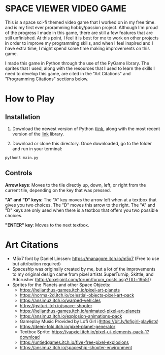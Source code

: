 # **SPACE VIEWER VIDEO GAME**

This is a space sci-fi themed video game that I worked on in my free time. and is my first 
ever proramming hobby/passion project. Although I'm proud of the progress I made in this game,
there are still a few features that are still unfinished. At this point, I feel it is best
for me to work on other projects in order to improve my programming skills, and when I feel
inspired and I have extra time, I might spend some time making improvements on this game.

I made this game in Python through the use of the PyGame library. The sprites that I used, along
with the resources that I used to learn the skills I need to develop this game, are cited in the
"Art Citations" and "Programming Citations" sections below.

# **How to Play**

## **Installation**

1. Download the newest version of Python ([link](https://www.python.org/downloads/ "download link"),
   along with the most recent version of the [link](https://www.pygame.org/news "Pygame") library.

2. Download or clone this directory. Once downloaded, go to the folder and run in your terminal:

```sh
python3 main.py
```

## **Controls**

**Arrow keys**: Moves to the tile directly up, down, left, or right from the current tile, depending
			on the key that was pressed.

**"A" and "D" keys**: The "A" key moves the arrow left when at a textbox that gives you two choices.
				  The "D" moves this arrow to the right. The "A" and "D" keys are only used
				  when there is a textbox that offers you two possible choices.

**"ENTER" key**: Moves to the next textbox.

# **Art Citations**

*	M5x7 font by Daniel Linssen: https://managore.itch.io/m5x7 
    (Free to use but attribution required)
*	Spaceship was originally created by me, but a lot of the improvements 
    to my original design came from pixel artists SuperTurnip, Skittle, 
	and Adcrusher (http://pixeljoint.com/forum/forum_posts.asp?TID=19551)
*	Sprites for the Planets and other Space Objects: 
	*	https://helianthus-games.itch.io/pixel-art-planets
	*	https://norma-2d.itch.io/celestial-objects-pixel-art-pack
	*	https://ansimuz.itch.io/warped-vehicles
	*	https://gvituri.itch.io/space-shooter
	*	https://helianthus-games.itch.io/animated-pixel-art-planets
	*	https://ansimuz.itch.io/explosion-animations-pack
	*	Gameplay Music Provided by Lofi Girl i(https://bit.ly/lofigirI-playlists)
	*	https://deep-fold.itch.io/pixel-planet-generator
	*	Textbox Sprite: https://vapxiel.itch.io/pixel-ui-elements-pack-1?download
	*	https://untiedgames.itch.io/five-free-pixel-explosions
	*	https://ansimuz.itch.io/spaceship-shooter-environment
